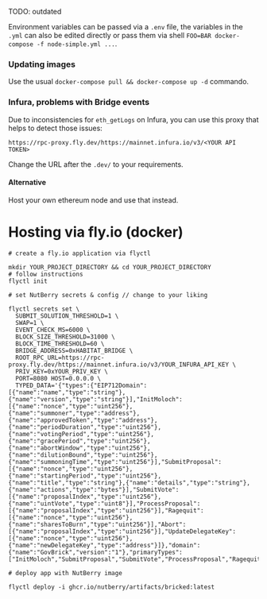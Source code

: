 TODO: outdated

Environment variables can be passed via a `.env` file,
the variables in the `.yml` can also be edited directly or pass them via shell `FOO=BAR docker-compose -f node-simple.yml ...`.


### Updating images

Use the usual `docker-compose pull && docker-compose up -d` commando.


### Infura, problems with Bridge events

Due to inconsistencies for `eth_getLogs` on Infura, you can use this proxy that helps to detect those issues:
```
https://rpc-proxy.fly.dev/https://mainnet.infura.io/v3/<YOUR API TOKEN>
```

Change the URL after the `.dev/` to your requirements.

#### Alternative

Host your own ethereum node and use that instead.


# Hosting via fly.io (docker)

```
# create a fly.io application via flyctl

mkdir YOUR_PROJECT_DIRECTORY && cd YOUR_PROJECT_DIRECTORY
# follow instructions
flyctl init

# set NutBerry secrets & config // change to your liking

flyctl secrets set \
  SUBMIT_SOLUTION_THRESHOLD=1 \
  SWAP=1 \
  EVENT_CHECK_MS=6000 \
  BLOCK_SIZE_THRESHOLD=31000 \
  BLOCK_TIME_THRESHOLD=60 \
  BRIDGE_ADDRESS=0xHABITAT_BRIDGE \
  ROOT_RPC_URL=https://rpc-proxy.fly.dev/https://mainnet.infura.io/v3/YOUR_INFURA_API_KEY \
  PRIV_KEY=0xYOUR_PRIV_KEY \
  PORT=8080 HOST=0.0.0.0 \
  TYPED_DATA='{"types":{"EIP712Domain":[{"name":"name","type":"string"},{"name":"version","type":"string"}],"InitMoloch":[{"name":"nonce","type":"uint256"},{"name":"summoner","type":"address"},{"name":"approvedToken","type":"address"},{"name":"periodDuration","type":"uint256"},{"name":"votingPeriod","type":"uint256"},{"name":"gracePeriod","type":"uint256"},{"name":"abortWindow","type":"uint256"},{"name":"dilutionBound","type":"uint256"},{"name":"summoningTime","type":"uint256"}],"SubmitProposal":[{"name":"nonce","type":"uint256"},{"name":"startingPeriod","type":"uint256"},{"name":"title","type":"string"},{"name":"details","type":"string"},{"name":"actions","type":"bytes"}],"SubmitVote":[{"name":"proposalIndex","type":"uint256"},{"name":"uintVote","type":"uint8"}],"ProcessProposal":[{"name":"proposalIndex","type":"uint256"}],"Ragequit":[{"name":"nonce","type":"uint256"},{"name":"sharesToBurn","type":"uint256"}],"Abort":[{"name":"proposalIndex","type":"uint256"}],"UpdateDelegateKey":[{"name":"nonce","type":"uint256"},{"name":"newDelegateKey","type":"address"}]},"domain":{"name":"GovBrick","version":"1"},"primaryTypes":["InitMoloch","SubmitProposal","SubmitVote","ProcessProposal","Ragequit","Abort","UpdateDelegateKey"]}'

# deploy app with NutBerry image

flyctl deploy -i ghcr.io/nutberry/artifacts/bricked:latest
```
